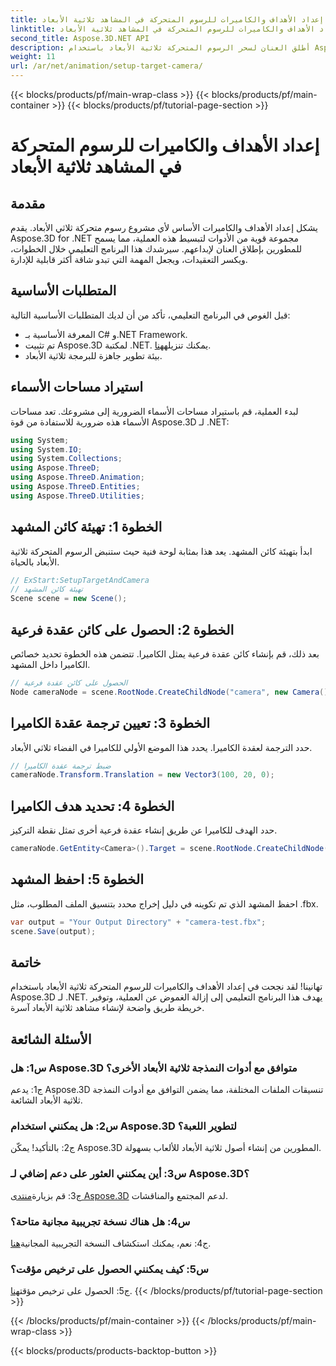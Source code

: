 ```yaml
---
title: إعداد الأهداف والكاميرات للرسوم المتحركة في المشاهد ثلاثية الأبعاد
linktitle: إعداد الأهداف والكاميرات للرسوم المتحركة في المشاهد ثلاثية الأبعاد
second_title: Aspose.3D.NET API
description: أطلق العنان لسحر الرسوم المتحركة ثلاثية الأبعاد باستخدام Aspose.3D لـ .NET. قم بإعداد الأهداف والكاميرات بسهولة باستخدام هذا البرنامج التعليمي الشامل.
weight: 11
url: /ar/net/animation/setup-target-camera/
---
```


{{< blocks/products/pf/main-wrap-class >}}
{{< blocks/products/pf/main-container >}}
{{< blocks/products/pf/tutorial-page-section >}}

# إعداد الأهداف والكاميرات للرسوم المتحركة في المشاهد ثلاثية الأبعاد

## مقدمة

يشكل إعداد الأهداف والكاميرات الأساس لأي مشروع رسوم متحركة ثلاثي الأبعاد. يقدم Aspose.3D for .NET مجموعة قوية من الأدوات لتبسيط هذه العملية، مما يسمح للمطورين بإطلاق العنان لإبداعهم. سيرشدك هذا البرنامج التعليمي خلال الخطوات، ويكسر التعقيدات، ويجعل المهمة التي تبدو شاقة أكثر قابلية للإدارة.

## المتطلبات الأساسية

قبل الغوص في البرنامج التعليمي، تأكد من أن لديك المتطلبات الأساسية التالية:

- المعرفة الأساسية بـ C# و.NET Framework.
-  تم تثبيت Aspose.3D لمكتبة .NET. يمكنك تنزيله[هنا](https://releases.aspose.com/3d/net/).
- بيئة تطوير جاهزة للبرمجة ثلاثية الأبعاد.

## استيراد مساحات الأسماء

لبدء العملية، قم باستيراد مساحات الأسماء الضرورية إلى مشروعك. تعد مساحات الأسماء هذه ضرورية للاستفادة من قوة Aspose.3D لـ .NET:

```csharp
using System;
using System.IO;
using System.Collections;
using Aspose.ThreeD;
using Aspose.ThreeD.Animation;
using Aspose.ThreeD.Entities;
using Aspose.ThreeD.Utilities;
```

## الخطوة 1: تهيئة كائن المشهد

ابدأ بتهيئة كائن المشهد. يعد هذا بمثابة لوحة فنية حيث ستنبض الرسوم المتحركة ثلاثية الأبعاد بالحياة.

```csharp
// ExStart:SetupTargetAndCamera
// تهيئة كائن المشهد
Scene scene = new Scene();
```

## الخطوة 2: الحصول على كائن عقدة فرعية

بعد ذلك، قم بإنشاء كائن عقدة فرعية يمثل الكاميرا. تتضمن هذه الخطوة تحديد خصائص الكاميرا داخل المشهد.

```csharp
// الحصول على كائن عقدة فرعية
Node cameraNode = scene.RootNode.CreateChildNode("camera", new Camera());
```

## الخطوة 3: تعيين ترجمة عقدة الكاميرا

حدد الترجمة لعقدة الكاميرا. يحدد هذا الموضع الأولي للكاميرا في الفضاء ثلاثي الأبعاد.

```csharp
// ضبط ترجمة عقدة الكاميرا
cameraNode.Transform.Translation = new Vector3(100, 20, 0);
```

## الخطوة 4: تحديد هدف الكاميرا

حدد الهدف للكاميرا عن طريق إنشاء عقدة فرعية أخرى تمثل نقطة التركيز.

```csharp
cameraNode.GetEntity<Camera>().Target = scene.RootNode.CreateChildNode("target");
```

## الخطوة 5: احفظ المشهد

احفظ المشهد الذي تم تكوينه في دليل إخراج محدد بتنسيق الملف المطلوب، مثل ‎.fbx.

```csharp
var output = "Your Output Directory" + "camera-test.fbx";
scene.Save(output);
```

## خاتمة

تهانينا! لقد نجحت في إعداد الأهداف والكاميرات للرسوم المتحركة ثلاثية الأبعاد باستخدام Aspose.3D لـ .NET. يهدف هذا البرنامج التعليمي إلى إزالة الغموض عن العملية، وتوفير خريطة طريق واضحة لإنشاء مشاهد ثلاثية الأبعاد آسرة.

## الأسئلة الشائعة

### س1: هل Aspose.3D متوافق مع أدوات النمذجة ثلاثية الأبعاد الأخرى؟

ج1: يدعم Aspose.3D تنسيقات الملفات المختلفة، مما يضمن التوافق مع أدوات النمذجة ثلاثية الأبعاد الشائعة.

### س2: هل يمكنني استخدام Aspose.3D لتطوير اللعبة؟

ج2: بالتأكيد! يمكّن Aspose.3D المطورين من إنشاء أصول ثلاثية الأبعاد للألعاب بسهولة.

### س3: أين يمكنني العثور على دعم إضافي لـ Aspose.3D؟

 ج3: قم بزيارة[منتدى Aspose.3D](https://forum.aspose.com/c/3d/18) لدعم المجتمع والمناقشات.

### س4: هل هناك نسخة تجريبية مجانية متاحة؟

ج4: نعم، يمكنك استكشاف النسخة التجريبية المجانية[هنا](https://releases.aspose.com/).

### س5: كيف يمكنني الحصول على ترخيص مؤقت؟

 ج5: الحصول على ترخيص مؤقت[هنا](https://purchase.aspose.com/temporary-license/).
{{< /blocks/products/pf/tutorial-page-section >}}

{{< /blocks/products/pf/main-container >}}
{{< /blocks/products/pf/main-wrap-class >}}

{{< blocks/products/products-backtop-button >}}
